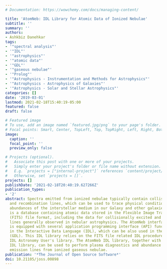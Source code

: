 ```yaml
---
# Documentation: https://wowchemy.com/docs/managing-content/

title: 'AtomNeb: IDL Library for Atomic Data of Ionized Nebulae'
subtitle: ''
summary: ''
authors:
- Ashkbiz Danehkar
tags:
- '"spectral analysis"'
- '"IDL"'
- '"astrophysics"'
- '"atomic data"'
- '"GDL"'
- '"gaseous nebulae"'
- '"Prolog"'
- '"Astrophysics - Instrumentation and Methods for Astrophysics"'
- '"Astrophysics - Astrophysics of Galaxies"'
- '"Astrophysics - Solar and Stellar Astrophysics"'
categories: []
date: '2019-03-01'
lastmod: 2021-02-18T15:40:19-05:00
featured: false
draft: false

# Featured image
# To use, add an image named `featured.jpg/png` to your page's folder.
# Focal points: Smart, Center, TopLeft, Top, TopRight, Left, Right, BottomLeft, Bottom, BottomRight.
image:
  caption: ''
  focal_point: ''
  preview_only: false

# Projects (optional).
#   Associate this post with one or more of your projects.
#   Simply enter your project's folder or file name without extension.
#   E.g. `projects = ["internal-project"]` references `content/project/deep-learning/index.md`.
#   Otherwise, set `projects = []`.
projects: []
publishDate: '2021-02-18T20:40:19.627266Z'
publication_types:
- '2'
abstract: Spectra emitted from ionized nebulae typically contain collisionally excited
  and recombination lines, which can be used to trace physical conditions and chemical
  abundances of the interstellar medium in our Galaxy and other galaxies. ``AtomNeb''
  is a database containing atomic data stored in the Flexible Image Transport System
  (FITS) file format, including the data for collisionally excited and recombination
  lines generally observed in nebular astrophysics. The AtomNeb interface library
  is equipped with several application programming interface (API) functions developed
  in the Interactive Data Language (IDL), which can be also used in the GNU Data Language
  (GDL). This IDL library relies on the FITS file related IDL procedures from the
  IDL Astronomy User's library. The AtomNeb IDL library, together with the ``proEQUIB''
  IDL library, can be used to perform plasma diagnostics and abundance analysis of
  emission lines from ionized gaseous nebulae.
publication: '*The Journal of Open Source Software*'
doi: 10.21105/joss.00898
---
```

